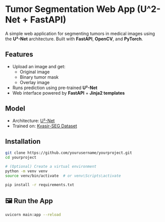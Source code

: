 # Tumor Segmentation Web App (U^2-Net + FastAPI)

A simple web application for segmenting tumors in medical images using the **U²-Net** architecture. Built with **FastAPI**, **OpenCV**, and **PyTorch**.

## Features

- Upload an image and get:
  - Original image
  - Binary tumor mask
  - Overlay image
- Runs prediction using pre-trained **U²-Net**
- Web interface powered by **FastAPI** + **Jinja2 templates**

## Model

- Architecture: [U²-Net](https://arxiv.org/abs/2005.09007)
- Trained on: [Kvasir-SEG Dataset](https://datasets.simula.no/kvasir-seg/)

## Installation

```bash
git clone https://github.com/yourusername/yourproject.git
cd yourproject

# (Optional) Create a virtual environment
python -m venv venv
source venv/bin/activate  # or venv\Scripts\activate

pip install -r requirements.txt
```
## 🖼️ Run the App
```bash
uvicorn main:app --reload
```
